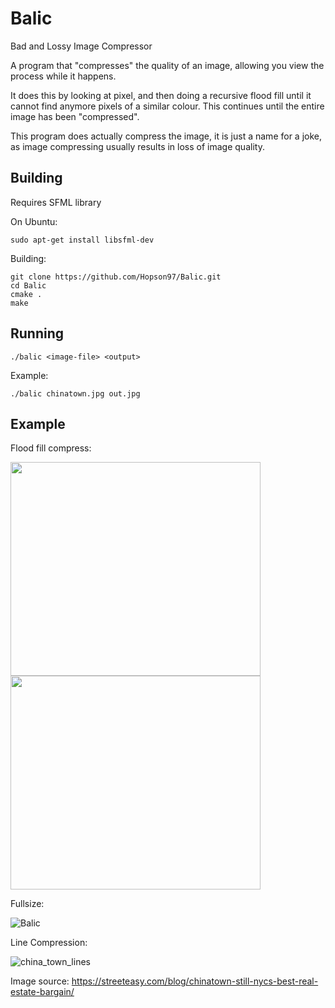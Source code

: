 # Balic

Bad and Lossy Image Compressor

A program that "compresses" the quality of an image, allowing you view the process while it happens.

It does this by looking at pixel, and then doing a recursive flood fill until it cannot find anymore pixels of a similar colour. This continues until the entire image has been "compressed".

This program does actually compress the image, it is just a name for a joke, as image compressing usually results in loss of image quality.

## Building

Requires SFML library

On Ubuntu:

```
sudo apt-get install libsfml-dev
```

Building:

```
git clone https://github.com/Hopson97/Balic.git
cd Balic
cmake .
make
```

## Running

```
./balic <image-file> <output>
```

Example:
```
./balic chinatown.jpg out.jpg
```


## Example

Flood fill compress:

<span><img src="https://wp.zillowstatic.com/streeteasy/2/Chinatown-Madhu-Nair-flickr.jpg" width="400" height="342"></span><span><img src="https://i.imgur.com/tAchXKD.gif " width="400" height="342"></span>

Fullsize:

![Balic](https://i.imgur.com/tAchXKD.gif)

Line Compression:

![china_town_lines](https://i.imgur.com/JVhB3An.jpg)




Image source: https://streeteasy.com/blog/chinatown-still-nycs-best-real-estate-bargain/

